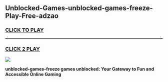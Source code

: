 
## Unblocked-Games-unblocked-games-freeze-Play-Free-adzao
<h3>
<a href="https://premium76.site?title=unblocked-games-freeze&ref=10A">CLICK TO PLAY</a></h3>
<hr>

<h3>
<a href="https://premium76.site?title=unblocked-games-freeze&ref=10A">CLICK 2 PLAY</a>
  
</h3>

<a href="https://premium76.site?title=unblocked-games-freeze&ref=10A"><img src="https://clearcache.store/games.png"></a>


**unblocked-games-freeze games unblocked: Your Gateway to Fun and Accessible Online Gaming**
